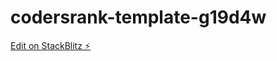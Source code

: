 # codersrank-template-g19d4w

[Edit on StackBlitz ⚡️](https://stackblitz.com/edit/codersrank-template-g19d4w)